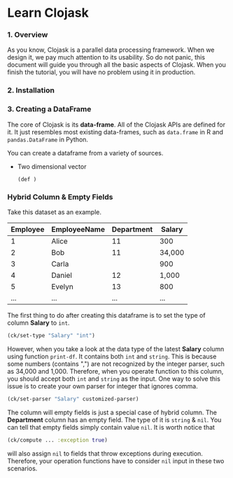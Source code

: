 # Learn Clojask

### 1. Overview

As you know, Clojask is a parallel data processing framework. When we design it, we pay much attention to its usability. So do not panic, this document will guide you through all the basic aspects of Clojask. When you finish the tutorial, you will have no problem using it in production.

### 2. Installation



### 3. Creating a DataFrame

The core of Clojask is its **data-frame**. All of the Clojask APIs are defined for it. It just resembles most existing data-frames, such as `data.frame` in R and `pandas.DataFrame` in Python.

You can create a dataframe from a variety of sources.

- Two dimensional vector

  ```
  (def )
  ```







### Hybrid Column & Empty Fields

Take this dataset as an example.

| Employee | EmployeeName | Department | Salary |
| -------- | ------------ | ---------- | ------ |
| 1        | Alice        | 11         | 300    |
| 2        | Bob          | 11         | 34,000 |
| 3        | Carla        |            | 900    |
| 4        | Daniel       | 12         | 1,000  |
| 5        | Evelyn       | 13         | 800    |
| ...      | ...          | ...        | ...    |

The first thing to do after creating this dataframe is to set the type of column **Salary** to `int`.

```clojure
(ck/set-type "Salary" "int")
```

However, when you take a look at the data type of the latest **Salary** column using function `print-df`. It contains both `int` and `string`. This is because some numbers (contains ",") are not recognized by the integer parser, such as 34,000 and 1,000. Therefore, when you operate function to this column, you should accept both `int` and `string` as the input. One way to solve this issue is to create your own parser for integer that ignores comma.

```clojure
(ck/set-parser "Salary" customized-parser)
```

The column will empty fields is just a special case of hybrid column. The **Department** column has an empty field. The type of it is `string` & `nil`. You can tell that empty fields simply contain value `nil`. It is worth notice that 

```clojure
(ck/compute ... :exception true)
```

will also assign `nil` to fields that throw exceptions during execution. Therefore, your operation functions have to consider `nil` input in these two scenarios.

















